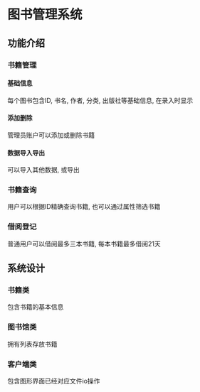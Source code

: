 # 图书管理系统

## 功能介绍

### 书籍管理

#### 基础信息

每个图书包含ID, 书名, 作者, 分类, 出版社等基础信息, 在录入时显示

#### 添加删除

管理员账户可以添加或删除书籍

#### 数据导入导出

可以导入其他数据, 或导出

### 书籍查询

用户可以根据ID精确查询书籍, 也可以通过属性筛选书籍

### 借阅登记

普通用户可以借阅最多三本书籍, 每本书籍最多借阅21天



## 系统设计

### 书籍类

包含书籍的基本信息

### 图书馆类

拥有列表存放书籍

### 客户端类

包含图形界面已经对应文件io操作


